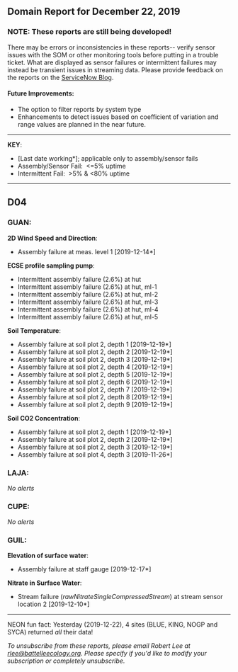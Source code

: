 ## Domain Report for December 22, 2019


### NOTE: These reports are still being developed!
There may be errors or inconsistencies in these reports-- verify sensor issues with the SOM or other monitoring tools before putting in a trouble ticket. What are displayed as sensor failures or intermittent failures may instead be transient issues in streaming data.
Please provide feedback on the reports on the [ServiceNow Blog](https://neon.service-now.com/community?id=community_blog&sys_id=9b4fbe8adbed734017ecf9041d9619be).

#### Future Improvements: 
 - The option to filter reports by system type 
 - Enhancements to detect issues based on coefficient of variation and range values are planned in the near future.

***

**KEY**:

 - [Last date working*]; applicable only to assembly/sensor fails
 - Assembly/Sensor Fail:&nbsp;&nbsp;<=5% uptime
 - Intermittent Fail:&nbsp;&nbsp;>5% & <80% uptime

***
## D04

### GUAN:

**2D Wind Speed and Direction**:
 - Assembly failure at meas. level 1 [2019-12-14*]

**ECSE profile sampling pump**:
 - Intermittent assembly failure (2.6%) at hut
 - Intermittent assembly failure (2.6%) at hut, ml-1
 - Intermittent assembly failure (2.6%) at hut, ml-2
 - Intermittent assembly failure (2.6%) at hut, ml-3
 - Intermittent assembly failure (2.6%) at hut, ml-4
 - Intermittent assembly failure (2.6%) at hut, ml-5

**Soil Temperature**:
 - Assembly failure at soil plot 2, depth 1 [2019-12-19*]
 - Assembly failure at soil plot 2, depth 2 [2019-12-19*]
 - Assembly failure at soil plot 2, depth 3 [2019-12-19*]
 - Assembly failure at soil plot 2, depth 4 [2019-12-19*]
 - Assembly failure at soil plot 2, depth 5 [2019-12-19*]
 - Assembly failure at soil plot 2, depth 6 [2019-12-19*]
 - Assembly failure at soil plot 2, depth 7 [2019-12-19*]
 - Assembly failure at soil plot 2, depth 8 [2019-12-19*]
 - Assembly failure at soil plot 2, depth 9 [2019-12-19*]

**Soil CO2 Concentration**:
 - Assembly failure at soil plot 2, depth 1 [2019-12-19*]
 - Assembly failure at soil plot 2, depth 2 [2019-12-19*]
 - Assembly failure at soil plot 2, depth 3 [2019-12-19*]
 - Assembly failure at soil plot 4, depth 3 [2019-11-26*]

### LAJA:

_No alerts_

### CUPE:

_No alerts_

### GUIL:

**Elevation of surface water**:
 - Assembly failure at staff gauge [2019-12-17*]

**Nitrate in Surface Water**:
 - Stream failure (_rawNitrateSingleCompressedStream_) at stream sensor location 2 [2019-12-10*]

***
NEON fun fact: Yesterday (2019-12-22), 4 sites (BLUE, KING, NOGP and SYCA) returned _all_ their data!

_To unsubscribe from these reports, please email Robert Lee at rlee@battelleecology.org. Please specify if you'd like to modify your subscription or completely unsubscribe._
